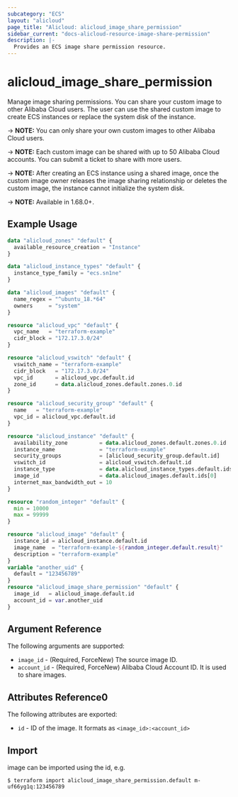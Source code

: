 ```yaml
---
subcategory: "ECS"
layout: "alicloud"
page_title: "Alicloud: alicloud_image_share_permission"
sidebar_current: "docs-alicloud-resource-image-share-permission"
description: |-
  Provides an ECS image share permission resource.
---
```


# alicloud\_image\_share\_permission

Manage image sharing permissions. You can share your custom image to other Alibaba Cloud users. The user can use the shared custom image to create ECS instances or replace the system disk of the instance.

-> **NOTE:** You can only share your own custom images to other Alibaba Cloud users.

-> **NOTE:** Each custom image can be shared with up to 50 Alibaba Cloud accounts. You can submit a ticket to share with more users.

-> **NOTE:** After creating an ECS instance using a shared image, once the custom image owner releases the image sharing relationship or deletes the custom image, the instance cannot initialize the system disk.

-> **NOTE:** Available in 1.68.0+.

## Example Usage

```terraform
data "alicloud_zones" "default" {
  available_resource_creation = "Instance"
}

data "alicloud_instance_types" "default" {
  instance_type_family = "ecs.sn1ne"
}

data "alicloud_images" "default" {
  name_regex = "^ubuntu_18.*64"
  owners     = "system"
}

resource "alicloud_vpc" "default" {
  vpc_name   = "terraform-example"
  cidr_block = "172.17.3.0/24"
}

resource "alicloud_vswitch" "default" {
  vswitch_name = "terraform-example"
  cidr_block   = "172.17.3.0/24"
  vpc_id       = alicloud_vpc.default.id
  zone_id      = data.alicloud_zones.default.zones.0.id
}

resource "alicloud_security_group" "default" {
  name   = "terraform-example"
  vpc_id = alicloud_vpc.default.id
}

resource "alicloud_instance" "default" {
  availability_zone          = data.alicloud_zones.default.zones.0.id
  instance_name              = "terraform-example"
  security_groups            = [alicloud_security_group.default.id]
  vswitch_id                 = alicloud_vswitch.default.id
  instance_type              = data.alicloud_instance_types.default.ids[0]
  image_id                   = data.alicloud_images.default.ids[0]
  internet_max_bandwidth_out = 10
}

resource "random_integer" "default" {
  min = 10000
  max = 99999
}

resource "alicloud_image" "default" {
  instance_id = alicloud_instance.default.id
  image_name  = "terraform-example-${random_integer.default.result}"
  description = "terraform-example"
}
variable "another_uid" {
  default = "123456789"
}
resource "alicloud_image_share_permission" "default" {
  image_id   = alicloud_image.default.id
  account_id = var.another_uid
}
```

## Argument Reference

The following arguments are supported:

* `image_id` - (Required, ForceNew) The source image ID.
* `account_id` - (Required, ForceNew) Alibaba Cloud Account ID. It is used to share images.
   
   
## Attributes Reference0
 
 The following attributes are exported:
 
* `id` - ID of the image. It formats as `<image_id>:<account_id>`

## Import
 
image can be imported using the id, e.g.

```shell
$ terraform import alicloud_image_share_permission.default m-uf66yg1q:123456789
```
